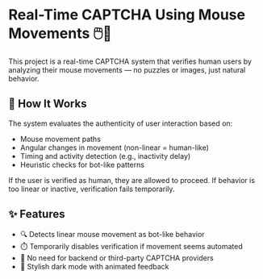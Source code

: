 # Real-Time CAPTCHA Using Mouse Movements 🖱️🧠

This project is a real-time CAPTCHA system that verifies human users by analyzing their mouse movements — no puzzles or images, just natural behavior.

## 🔐 How It Works

The system evaluates the authenticity of user interaction based on:

- Mouse movement paths
- Angular changes in movement (non-linear = human-like)
- Timing and activity detection (e.g., inactivity delay)
- Heuristic checks for bot-like patterns

If the user is verified as human, they are allowed to proceed. If behavior is too linear or inactive, verification fails temporarily.

## ✨ Features

- 🔍 Detects linear mouse movement as bot-like behavior
- ⏱️ Temporarily disables verification if movement seems automated
- 🧠 No need for backend or third-party CAPTCHA providers
- 🌙 Stylish dark mode with animated feedback
